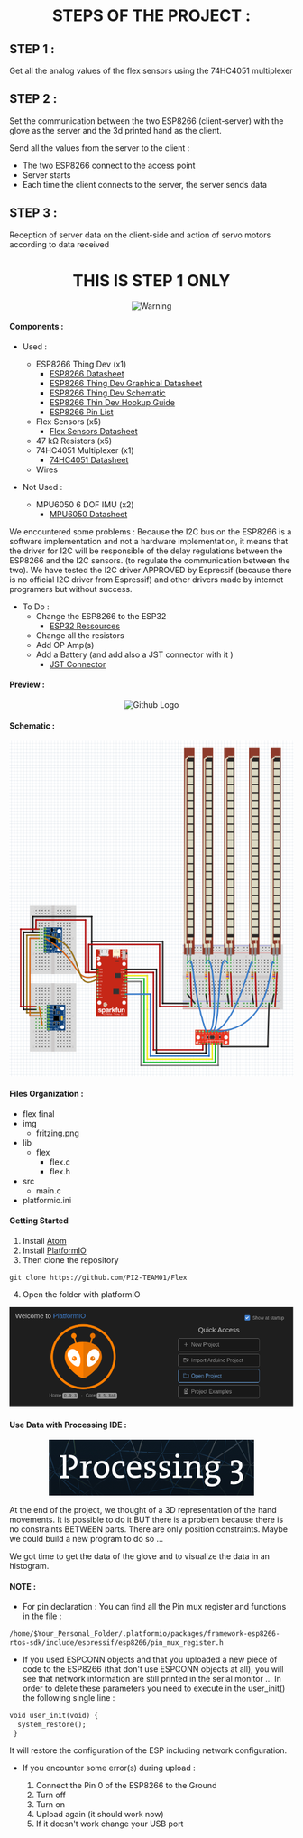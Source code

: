 <center><h1>STEPS OF THE PROJECT :</h1></center>

## STEP 1 :
Get all the analog values of the flex sensors using the 74HC4051 multiplexer

## STEP 2 :
 Set the communication between the two ESP8266 (client-server) with the glove as the server and the 3d printed hand as the client.

 Send all the values from the server to the client :
 * The two ESP8266 connect to the access point
 * Server starts
 * Each time the client connects  to the server, the server sends data

## STEP 3 :
Reception of server data on the client-side and action of servo motors according to data received


<center>
 <h1>THIS IS STEP 1 ONLY</h1>
 <img src="https://media.giphy.com/media/B0uJ6d5OXb50k/giphy.gif" width=10% title="Warning">
 </center>



#### Components :
* Used :
    * ESP8266 Thing Dev (x1)
       * [ESP8266 Datasheet](https://www.espressif.com/sites/default/files/documentation/0a-esp8266ex_datasheet_en.pdf)
       * [ESP8266 Thing Dev Graphical Datasheet](https://cdn.sparkfun.com/datasheets/Wireless/WiFi/ESP8266ThingDevV1.pdf)
       * [ESP8266 Thing Dev Schematic](https://cdn.sparkfun.com/datasheets/Wireless/WiFi/ESP8266-Thing-Dev-v10.pdf)
       * [ESP8266 Thin Dev Hookup Guide](https://learn.sparkfun.com/tutorials/esp8266-thing-development-board-hookup-guide?_ga=2.220320347.2139293805.1523318758-2093697505.1519119166)
       * [ESP8266 Pin List](https://www.espressif.com/sites/default/files/documentation/0d-esp8266_pin_list_release_15-11-2014.xlsx)
    * Flex Sensors (x5)
      * [Flex Sensors Datasheet](https://cdn.sparkfun.com/datasheets/Sensors/ForceFlex/FLEX%20SENSOR%20DATA%20SHEET%202014.pdf)
    * 47 kΩ Resistors (x5)
    * 74HC4051 Multiplexer (x1)
        * [74HC4051 Datasheet](https://assets.nexperia.com/documents/data-sheet/74HC_HCT4051.pdf)
    * Wires


* Not Used :
  * MPU6050 6 DOF IMU (x2)
      * [MPU6050 Datasheet](https://store.invensense.com/datasheets/invensense/MPU-6050_DataSheet_V3%204.pdf)  

We encountered some problems :
Because the I2C bus on the ESP8266 is a software implementation and not a hardware implementation, it means that the driver for I2C  will  be responsible of the delay regulations between the ESP8266 and the I2C sensors. (to regulate the communication between the two). We have tested the I2C driver APPROVED by Espressif (because there is no official I2C driver from Espressif) and other drivers made by internet programers but without success.


* To Do :
    * Change the ESP8266 to the ESP32
        * [ESP32 Ressources](https://www.espressif.com/en/products/hardware/esp32/resources)
    * Change all the resistors
    * Add OP Amp(s)
    * Add a Battery (and add also a JST connector with it )
        * [JST Connector](https://www.sparkfun.com/products/9749)


#### Preview :

<p align=center>
<img src="img/project.jpg" title="Github Logo">
</p>

#### Schematic :

<p align=center>
<img src="img/fritzing.png" title="schematic">
</p>


#### Files Organization :

* flex final
* img
  * fritzing.png
* lib
  * flex
    * flex.c
    * flex.h
* src
    * main.c
* platformio.ini


#### Getting Started

1. Install [Atom](https://atom.io/)
2. Install [PlatformIO](https://platformio.org/get-started/ide?install=atom)
3. Then clone the repository
```
git clone https://github.com/PI2-TEAM01/Flex
```

4. Open the folder with platformIO
<p align=center>
<img src="img/open_project.png" title="Open Project">
</p>

#### Use Data with Processing IDE :

<p align=center>
<img src="img/processing_ide.png" title="Processing IDE">
</p>

At the end of the project, we thought of a 3D representation of the hand movements.
It is possible to do it BUT there is a problem because there is no constraints BETWEEN parts.
There are only position constraints.
Maybe we could build a new program to do so ...

We got time to get the data of the glove and to visualize the data in an histogram.



#### NOTE :

* For pin declaration : You can find all the Pin mux register and functions in the file :

 ```
/home/$Your_Personal_Folder/.platformio/packages/framework-esp8266-rtos-sdk/include/espressif/esp8266/pin_mux_register.h
 ```

* If you used ESPCONN objects and that you uploaded a new piece of code to the ESP8266 (that don't use ESPCONN objects at all), you will see that network information are still printed in the serial monitor ...
In order to delete these parameters you need to execute in the user_init() the following single line :

 ```
void user_init(void) {
   system_restore();
  }
  ```
  It will restore the configuration of the ESP including network configuration.
* If you encounter some error(s) during upload :

  1. Connect the Pin 0 of the ESP8266 to the Ground
  2. Turn off
  3. Turn on
  4. Upload again (it should work now)
  5. If it doesn't work change your USB port
